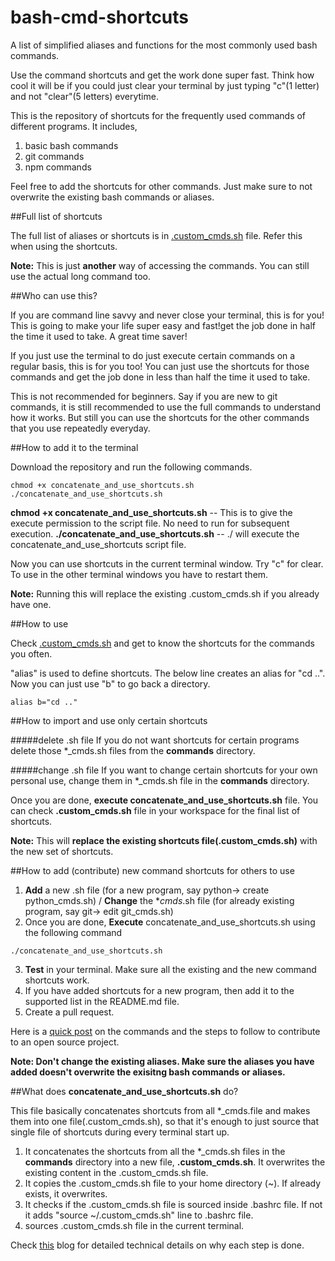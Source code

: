 # bash-cmd-shortcuts
A list of simplified aliases and functions for the most commonly used bash commands.

Use the command shortcuts and get the work done super fast. Think how cool it will be if you could just clear your terminal by just typing "c"(1 letter) and not "clear"(5 letters) everytime.

This is the repository of shortcuts for the frequently used commands of different programs.
It includes,
1. basic bash commands
2. git commands
3. npm commands

Feel free to add the shortcuts for other commands. Just make sure to not overwrite the existing bash commands or aliases. 

##Full list of shortcuts

The full list of aliases or shortcuts is in [.custom_cmds.sh](.custom_cmds.sh) file. Refer this when using the shortcuts.

**Note:** This is just **another** way of accessing the commands. You can still use the actual long command too. 

##Who can use this?

If you are command line savvy and never close your terminal, this is for you! This is going to make your life super easy and fast!get the job done in half the time it used to take. A great time saver!

If you just use the terminal to do just execute certain commands on a regular basis, this is for you too! You can just use the shortcuts for those commands and get the job done in less than half the time it used to take.

This is not recommended for beginners. Say if you are new to git commands, it is still recommended to use the full commands to understand how it works. But still you can use the shortcuts for the other commands that you use repeatedly everyday.

##How to add it to the terminal

Download the repository and run the following commands.
```
chmod +x concatenate_and_use_shortcuts.sh
./concatenate_and_use_shortcuts.sh
```
**chmod +x concatenate_and_use_shortcuts.sh** -- This is to give the execute permission to the script file. No need to run for subsequent execution.
**./concatenate_and_use_shortcuts.sh** -- ./ will execute the concatenate_and_use_shortcuts script file.

Now you can use shortcuts in the current terminal window. Try "c" for clear. To use in the other terminal windows you have to restart them.

**Note:** Running this will replace the existing .custom_cmds.sh if you already have one.

##How to use

Check [.custom_cmds.sh](.custom_cmds.sh) and get to know the shortcuts for the commands you often. 

"alias" is used to define shortcuts. The below line creates an alias for "cd ..". Now you can just use "b" to go back a directory.
```
alias b="cd .."
```

##How to import and use only certain shortcuts 

#####delete .sh file
If you do not want shortcuts for certain programs delete those *_cmds.sh files from the **commands** directory. 

#####change .sh file
If you want to change certain shortcuts for your own personal use, change them in *_cmds.sh file in the **commands** directory.

Once you are done, **execute concatenate_and_use_shortcuts.sh** file. You can check **.custom_cmds.sh** file in your workspace for the final list of shortcuts.

**Note:** This will **replace the existing shortcuts file(.custom_cmds.sh)** with the new set of shortcuts. 

##How to add (contribute) new command shortcuts for others to use

1. **Add** a new .sh file (for a new program, say python-> create python_cmds.sh) / **Change** the *_cmds_.sh file (for already existing program, say git-> edit git_cmds.sh)
2. Once you are done, **Execute** concatenate_and_use_shortcuts.sh using the following command 
```
./concatenate_and_use_shortcuts.sh
```
3. **Test** in your terminal. Make sure all the existing and the new command shortcuts work. 
4. If you have added shortcuts for a new program, then add it to the supported list in the README.md file.
4. Create a pull request.

Here is a [quick post](TO-DO) on the commands and the steps to follow to contribute to an open source project.

**Note: Don't change the existing aliases. Make sure the aliases you have added doesn't overwrite the exisitng bash commands or aliases.**

##What does **concatenate_and_use_shortcuts.sh** do?

This file basically concatenates shortcuts from all *_cmds.file and makes them into one file(.custom_cmds.sh), so that it's enough to just source that single file of shortcuts during every terminal start up.

1. It concatenates the shortcuts from all the *_cmds.sh files in the **commands** directory into a new file, **.custom_cmds.sh**. It overwrites the existing content in the .custom_cmds.sh file.
2. It copies the .custom_cmds.sh file to your home directory (~). If already exists, it overwrites.
3. It checks if the .custom_cmds.sh file is sourced inside .bashrc file. If not it adds "source ~/.custom_cmds.sh" line to .bashrc file.
4. sources .custom_cmds.sh file in the current terminal.

Check [this](TO-DO) blog for detailed technical details on why each step is done.
